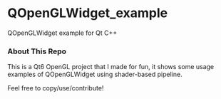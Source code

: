 # QOpenGLWidget_example
QOpenGLWidget example for Qt C++

### About This Repo
This is a Qt6 OpenGL project that I made for fun, it shows some usage examples of QOpenGLWidget using shader-based pipeline.

Feel free to copy/use/contribute!
